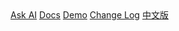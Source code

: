 <body>
  <nav>
    <a id="ask-ai" data-endpoint="https://9b767964ir.us.aircode.run/ask" href="###">Ask AI</a>
    <a href="#/en/index">Docs</a>
    <a href="/demo" target="_blank">Demo</a>
    <a href="#/en/changelog" target="_blank">Change Log</a>
    <a href="#/zh-cn/index">中文版</a>
  </nav>
</body>